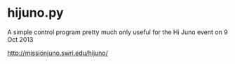 hijuno.py
=========
A simple control program pretty much only useful for the Hi Juno event on 9 Oct 2013


http://missionjuno.swri.edu/hijuno/
